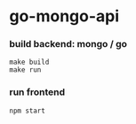 # go-mongo-api

### build backend: mongo / go
`make build`  
`make run`

### run frontend
`npm start`
